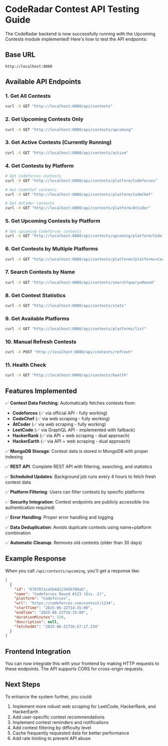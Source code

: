 # CodeRadar Contest API Testing Guide

The CodeRadar backend is now successfully running with the Upcoming Contests module implemented! Here's how to test the API endpoints:

## Base URL
```
http://localhost:8080
```

## Available API Endpoints

### 1. Get All Contests
```bash
curl -X GET "http://localhost:8080/api/contests"
```

### 2. Get Upcoming Contests Only
```bash
curl -X GET "http://localhost:8080/api/contests/upcoming"
```

### 3. Get Active Contests (Currently Running)
```bash
curl -X GET "http://localhost:8080/api/contests/active"
```

### 4. Get Contests by Platform
```bash
# Get Codeforces contests
curl -X GET "http://localhost:8080/api/contests/platform/Codeforces"

# Get CodeChef contests
curl -X GET "http://localhost:8080/api/contests/platform/CodeChef"

# Get AtCoder contests
curl -X GET "http://localhost:8080/api/contests/platform/AtCoder"
```

### 5. Get Upcoming Contests by Platform
```bash
# Get upcoming Codeforces contests
curl -X GET "http://localhost:8080/api/contests/upcoming/platform/Codeforces"
```

### 6. Get Contests by Multiple Platforms
```bash
curl -X GET "http://localhost:8080/api/contests/platforms?platforms=Codeforces,CodeChef,AtCoder"
```

### 7. Search Contests by Name
```bash
curl -X GET "http://localhost:8080/api/contests/search?query=Round"
```

### 8. Get Contest Statistics
```bash
curl -X GET "http://localhost:8080/api/contests/stats"
```

### 9. Get Available Platforms
```bash
curl -X GET "http://localhost:8080/api/contests/platforms/list"
```

### 10. Manual Refresh Contests
```bash
curl -X POST "http://localhost:8080/api/contests/refresh"
```

### 11. Health Check
```bash
curl -X GET "http://localhost:8080/api/contests/health"
```

## Features Implemented

✅ **Contest Data Fetching**: Automatically fetches contests from:
- **Codeforces** (✅ via official API - fully working)
- **CodeChef** (✅ via web scraping - fully working)
- **AtCoder** (✅ via web scraping - fully working)
- **LeetCode** (✅ via GraphQL API - implemented with fallback)
- **HackerRank** (✅ via API + web scraping - dual approach)
- **HackerEarth** (✅ via API + web scraping - dual approach)

✅ **MongoDB Storage**: Contest data is stored in MongoDB with proper indexing

✅ **REST API**: Complete REST API with filtering, searching, and statistics

✅ **Scheduled Updates**: Background job runs every 4 hours to fetch fresh contest data

✅ **Platform Filtering**: Users can filter contests by specific platforms

✅ **Security Integration**: Contest endpoints are publicly accessible (no authentication required)

✅ **Error Handling**: Proper error handling and logging

✅ **Data Deduplication**: Avoids duplicate contests using name+platform combination

✅ **Automatic Cleanup**: Removes old contests (older than 30 days)

## Example Response

When you call `/api/contests/upcoming`, you'll get a response like:

```json
[
  {
    "id": "676707a1a5b4d123456789ab",
    "name": "Codeforces Round #123 (Div. 2)",
    "platform": "Codeforces",
    "url": "https://codeforces.com/contest/1234",
    "startTime": "2025-06-22T14:35:00",
    "endTime": "2025-06-22T16:35:00",
    "durationMinutes": 120,
    "description": null,
    "fetchedAt": "2025-06-21T16:57:17.234"
  }
]
```

## Frontend Integration

You can now integrate this with your frontend by making HTTP requests to these endpoints. The API supports CORS for cross-origin requests.

## Next Steps

To enhance the system further, you could:

1. Implement more robust web scraping for LeetCode, HackerRank, and HackerEarth
2. Add user-specific contest recommendations
3. Implement contest reminders and notifications
4. Add contest filtering by difficulty level
5. Cache frequently requested data for better performance
6. Add rate limiting to prevent API abuse
